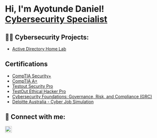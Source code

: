 <h1>Hi, I'm Ayotunde Daniel! <br/><a href="https://www.linkedin.com/in/ayotundedaniel/">Cybersecurity Specialist</a>

<h2>👨‍💻 Cybersecurity Projects:</h2>

  - [Active Directory Home Lab]()

<h2>Certifications</h2>

 - [CompTIA Security+](https://certification.testout.com/verifycert/6-2C6-VLTPDC)
 - [CompTIA A+](https://certification.testout.com/verifycert/6-2C6-VLTPDC)
 - [Testout Security Pro](https://certification.testout.com/verifycert/6-2C6-VLTPDC)
 - [TestOut Ethical Hacker Pro](https://certification.testout.com/verifycert/6-2C6-VMPH34)
 - [Cybersecurity Foundations: Governance, Risk, and Compliance (GRC)](https://www.linkedin.com/learning/certificates/6e345375db9423d6bbbe1d495e438441e8172a62eabadbf461182a211dc31161)
 - [Deloitte Australia - Cyber Job Simulation](https://forage-uploads-prod.s3.amazonaws.com/completion-certificates/9PBTqmSxAf6zZTseP/E9pA6qsdbeyEkp3ti_9PBTqmSxAf6zZTseP_cpkad2NPimzdGwXze_1750191271895_completion_certificate.pdf)
  


<h2> 🤳 Connect with me:</h2>

[<img align="left" alt="Ayotundedaniel | LinkedIn" width="22px" src="https://cdn.jsdelivr.net/npm/simple-icons@v3/icons/linkedin.svg" />][linkedin]

[linkedin]: https://linkedin.com/in/Ayotundedaniel

<!--
**joshmadakor1/joshmadakor1** is a ✨ _special_ ✨ repository because its `README.md` (this file) appears on your GitHub profile.

Here are some ideas to get you started:

- 🔭 I’m currently working on ...
- 🌱 I’m currently learning ...
- 👯 I’m looking to collaborate on ...
- 🤔 I’m looking for help with ...
- 💬 Ask me about ...
- 📫 How to reach me: ...
- 😄 Pronouns: ...
- ⚡ Fun fact: ...
-->
